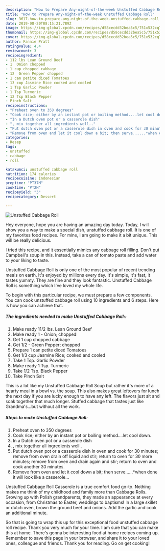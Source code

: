 ```yaml
---
description: "How to Prepare Any-night-of-the-week Unstuffed Cabbage Roll"
title: "How to Prepare Any-night-of-the-week Unstuffed Cabbage Roll"
slug: 3617-how-to-prepare-any-night-of-the-week-unstuffed-cabbage-roll
date: 2019-08-20T08:15:21.789Z
image: https://img-global.cpcdn.com/recipes/d58cecdd32bea5c5/751x532cq70/unstuffed-cabbage-roll-recipe-main-photo.jpg
thumbnail: https://img-global.cpcdn.com/recipes/d58cecdd32bea5c5/751x532cq70/unstuffed-cabbage-roll-recipe-main-photo.jpg
cover: https://img-global.cpcdn.com/recipes/d58cecdd32bea5c5/751x532cq70/unstuffed-cabbage-roll-recipe-main-photo.jpg
author: Fannie Pratt
ratingvalue: 4.4
reviewcount: 3
recipeingredient:
- 112 lbs Lean Ground Beef
- 1  Onion chopped
- 1 cup chopped cabbage
- 12  Green Pepper chopped
- 1 can petite diced Tomatoes
- 13 cup Jasmine Rice cooked and cooled
- 1 Tsp Garlic Powder
- 1 Tsp Turmeric
- 12 Tsp Black Pepper
- Pinch Salt
recipeinstructions:
- "Preheat oven to 350 degrees"
- "Cook rice; either by an instant pot or boiling method....let cool down."
- "In a Dutch oven pot or a casserole dish"
- ", mix together all ingredients well.."
- "Put dutch oven pot or a casserole dish in oven and cook for 30 minutes; remove from oven drain off liquid and stir; return to oven for 30 more minutes; remove from oven and drain again and stir; return to oven and cook another 30 minutes."
- "Remove from oven and let it cool down a bit; then serve......*when done it will look like a casserole..."
categories:
- Resep
tags:
- unstuffed
- cabbage
- roll

katakunci: unstuffed cabbage roll
nutrition: 174 calories
recipecuisine: Indonesian
preptime: "PT37M"
cooktime: "PT2H"
recipeyield: "3"
recipecategory: Dessert

---
```



![Unstuffed Cabbage Roll](https://img-global.cpcdn.com/recipes/d58cecdd32bea5c5/751x532cq70/unstuffed-cabbage-roll-recipe-main-photo.jpg)

Hey everyone, hope you are having an amazing day today. Today, I will show you a way to make a special dish, unstuffed cabbage roll. It is one of my favorites food recipes. For mine, I am going to make it a bit unique. This will be really delicious.

I tried this recipe, and it essentially mimics any cabbage roll filling. Don&#39;t put Campbell&#39;s soup in this. Instead, take a can of tomato paste and add water to your liking to taste.

Unstuffed Cabbage Roll is only one of the most popular of recent trending meals on earth. It's enjoyed by millions every day. It's simple, it's fast, it tastes yummy. They are fine and they look fantastic. Unstuffed Cabbage Roll is something which I've loved my whole life.


To begin with this particular recipe, we must prepare a few components. You can cook unstuffed cabbage roll using 10 ingredients and 6 steps. Here is how you can achieve that.

##### The ingredients needed to make Unstuffed Cabbage Roll::

1. Make ready 11/2 lbs. Lean Ground Beef
1. Make ready 1 - Onion; chopped
1. Get 1 cup chopped cabbage
1. Get 1/2 - Green Pepper; chopped
1. Prepare 1 can petite diced Tomatoes
1. Get 1/3 cup Jasmine Rice; cooked and cooled
1. Take 1 Tsp. Garlic Powder
1. Make ready 1 Tsp. Turmeric
1. Take 1/2 Tsp. Black Pepper
1. Take Pinch Salt


This is a lot like my Unstuffed Cabbage Roll Soup but rather it&#39;s more of a hearty meal in a bowl vs. the soup. This also makes great leftovers for lunch the next day if you are lucky enough to have any left. The flavors just sit and soak together that much longer. Stuffed cabbage that tastes just like Grandma&#39;s…but without all the work. 

##### Steps to make Unstuffed Cabbage Roll:

1. Preheat oven to 350 degrees
1. Cook rice; either by an instant pot or boiling method....let cool down.
1. In a Dutch oven pot or a casserole dish
1. , mix together all ingredients well..
1. Put dutch oven pot or a casserole dish in oven and cook for 30 minutes; remove from oven drain off liquid and stir; return to oven for 30 more minutes; remove from oven and drain again and stir; return to oven and cook another 30 minutes.
1. Remove from oven and let it cool down a bit; then serve......*when done it will look like a casserole...


Unstuffed Cabbage Roll Casserole is a true comfort food go-to. Nothing makes me think of my childhood and family more than Cabbage Rolls. Growing up with Polish grandparents, they made an appearance at every occasion, from Christmas to Easter, weddings to baptisms! In a large skillet or dutch oven, brown the ground beef and onions. Add the garlic and cook an additional minute. 

So that is going to wrap this up for this exceptional food unstuffed cabbage roll recipe. Thank you very much for your time. I am sure that you can make this at home. There's gonna be interesting food at home recipes coming up. Remember to save this page in your browser, and share it to your loved ones, colleague and friends. Thank you for reading. Go on get cooking!
